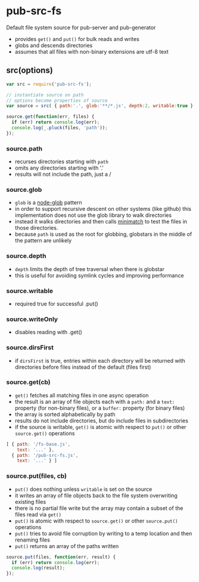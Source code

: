 # pub-src-fs

Default file system source for pub-server and pub-generator

* provides `get()` and `put()` for bulk reads and writes
* globs and descends directories
* assumes that all files with non-binary extensions are utf-8 text

## src(options)

```javascript
var src = require('pub-src-fs');

// instantiate source on path
// options become properties of source
var source = src( { path:'.', glob:'**/*.js', depth:2, writable:true } );

source.get(function(err, files) {
  if (err) return console.log(err);
  console.log(_.pluck(files, 'path'));
});

```

### source.path
- recurses directories starting with `path`
- omits any directories starting with '.'
- results will not include the path, just a /

### source.glob
- `glob` is a [node-glob](https://github.com/isaacs/node-glob) pattern
- in order to support recursive descent on other systems (like github) this implementation does not use the glob library to walk directories
- instead it walks directories and then calls [minimatch](https://github.com/isaacs/minimatch) to test the files in those directories.
- because `path` is used as the root for globbing, globstars in the middle of the pattern are unlikely

### source.depth
- `depth` limits the depth of tree traversal when there is globstar
- this is useful for avoiding symlink cycles and improving performance

### source.writable
- required true for successful .put()

### source.writeOnly
- disables reading with .get()

### source.dirsFirst
- if `dirsFirst` is true, entries within each directory will be returned with directories before files instead of the default (files first)

### source.get(cb)
- `get()` fetches all matching files in one async operation
- the result is an array of file objects each with a `path:` and a `text:` property (for non-binary files), or a `buffer:` property (for binary files)
- the array is sorted alphabetically by path
- results do not include directories, but do include files in subdirectories
- if the source is writable, `get()` is atomic with respect to `put()` or other `source.get()` operations

```javascript
[ { path: '/fs-base.js',
    text: '...' },
  { path: '/pub-src-fs.js',
    text: '...' } ]
```

### source.put(files, cb)
- `put()` does nothing unless `writable` is set on the source
- it writes an array of file objects back to the file system overwriting existing files
- there is no partial file write but the array may contain a subset of the files read via `get()`
- `put()` is atomic with respect to `source.get()` or other `source.put()` operations
- `put()` tries to avoid file corruption by writing to a temp location and then renaming files
- `put()` returns an array of the paths written

```javascript
source.put(files, function(err, result) {
  if (err) return console.log(err);
  console.log(result);
});
```
